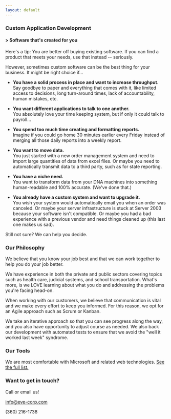 ```yaml
---
layout: default
---
```



### Custom Application Development
#### > Software that's created for you

Here's a tip:  You are better off buying existing software.  If you can find a product that meets your needs, use that instead -- seriously.

However, sometimes custom software can be the best thing for your business.  It might be right choice if...

* **You have a solid process in place and want to increase throughput.**  
Say goodbye to paper and everything that comes with it, like limited access to decisions, long turn-around times, lack of accountability, human mistakes, etc.

* **You want different applications to talk to one another.**  
You absolutely love your time keeping system, but if only it could talk to payroll...

* **You spend too much time creating and formatting reports.**  
Imagine if you could go home 30 minutes earlier every Friday instead of merging all those daily reports into a weekly report.

* **You want to move data.**  
You just started with a new order management system and need to import large quantities of data from excel files.  Or maybe you need to automatically transmit data to a third party, such as for state reporting.

* **You have a niche need.**  
You want to transform data from your DNA machines into something human-readable and 100% accurate.  (We've done that.)

* **You already have a custom system and want to upgrade it.**  
You wish your system would automatically email you when an order was canceled.  Or maybe your server infrastructure is stuck at Server 2003 because your software isn't compatible. Or maybe you had a bad experience with a previous vendor and need things cleaned up (this last one makes us sad).


Still not sure?  We can help you decide.

### Our Philosophy

We believe that you know your job best and that we can work together to help you do your job better.

We have experience in both the private and public sectors covering topics such as health care, judicial systems, and school transportation.  What's more, is we LOVE learning about what you do and addressing the problems you're facing head-on.

When working with our customers, we believe that communication is vital and we make every effort to keep you informed.  For this reason, we opt for an Agile approach such as Scrum or Kanban.

We take an iterative approach so that you can see progress along the way, and you also have opportunity to adjust course as needed.  We also back our development with automated tests to ensure that we avoid the "well it worked last week" syndrome.


### Our Tools

We are most comfortable with Microsoft and related web technologies.  [See the full list.](tools)

### Want to get in touch?

Call or email us! 

[info@eve-corp.com](mailto:info@eve-corp.com) 

(360) 216-1738
